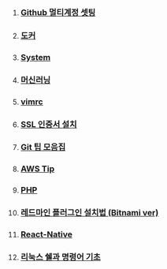 

1. <h3><a href="https://jhjjang.github.io/github/">Github 멀티계정 셋팅</a></h3>
2. <h3><a href="https://jhjjang.github.io/docker/">도커</a></h3>
3. <h3><a href="http://jhjjang.github.io/system/">System</a></h3>
4. <h3><a href="https://jhjjang.github.io/machine-learning/">머신러닝</a></h3>
5. <h3><a href="https://jhjjang.github.io/vimrc/">vimrc</a></h3>
6. <h3><a href="https://jhjjang.github.io/ssl/">SSL 인증서 설치</a></h3>
7. <h3><a href="https://jhjjang.github.io/gittip/">Git 팁 모음집</a></h3>
8. <h3><a href="https://jhjjang.github.io/awstip/">AWS Tip</a></h3>
9. <h3><a href="https://jhjjang.github.io/php/">PHP</a></h3>
10. <h3><a href="https://jhjjang.github.io/redmine/">레드마인 플러그인 설치법 (Bitnami ver)</a></h3>
11. <h3><a href="https://jhjjang.github.io/react-native/">React-Native</a></h3>
12. <h3><a href="https://jhjjang.github.io/linux/">리눅스 쉘과 명령어 기초</a></h3>
